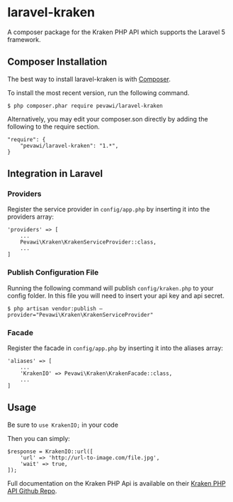 # laravel-kraken
A composer package for the Kraken PHP API which supports the Laravel 5
framework.

## Composer Installation
The best way to install laravel-kraken is with [Composer](<https://getcomposer.org/>).

To install the most recent version, run the following command.

`$ php composer.phar require pevawi/laravel-kraken`

Alternatively, you may edit your composer.son directly by adding the following
to the require section.
```
"require": {
    "pevawi/laravel-kraken": "1.*",
}
```

## Integration in Laravel
### Providers

Register the service provider in `config/app.php` by inserting it into the
providers array:
```
'providers' => [
    ...
    Pevawi\Kraken\KrakenServiceProvider::class,
    ...
]
```
### Publish Configuration File
Running the following command will publish `config/kraken.php` to your config
folder. In this file you will need to insert your api key and api secret.

`$ php artisan vendor:publish
—provider="Pevawi\Kraken\KrakenServiceProvider"`

### Facade
Register the facade in `config/app.php` by inserting it into the aliases array:
```
'aliases' => [
    ...
    'KrakenIO' => Pevawi\Kraken\KrakenFacade::class,
    ...
]
```
## Usage
Be sure to `use KrakenIO;` in your code

Then you can simply:
```
$response = KrakenIO::url([
    'url' => 'http://url-to-image.com/file.jpg',
    'wait' => true,
]);
```

Full documentation on the Kraken PHP Api is available on their [Kraken PHP API
Github Repo](<https://github.com/kraken-io/kraken-php>).
